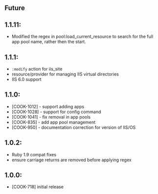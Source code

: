 ## Future

## 1.1.11:

* Modified the regex in pool:load_current_resource to search for the full app pool name, rather then the start.

## 1.1.1:

* `:modify` action for iis_site
* resource/provider for managing IIS virtual directories
* IIS 6.0 support

## 1.1.0:

* [COOK-1012] - support adding apps
* [COOK-1028] - support for config command
* [COOK-1041] - fix removal in app pools
* [COOK-835] - add app pool management
* [COOK-950] - documentation correction for version of IIS/OS

## 1.0.2:

* Ruby 1.9 compat fixes
* ensure carriage returns are removed before applying regex

## 1.0.0:

* [COOK-718] initial release
